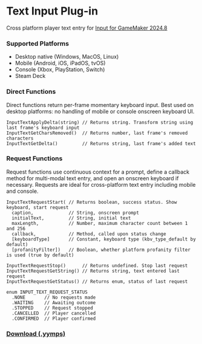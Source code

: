 # Text Input Plug-in

Cross platform player text entry for [Input for GameMaker 2024.8](https://github.com/offalynne/Input)

### Supported Platforms

- Desktop native (Windows, MacOS, Linux)
- Mobile (Android, iOS, iPadOS, tvOS)
- Console (Xbox, PlayStation, Switch)
- Steam Deck

### Direct Functions

Direct functions return per-frame momentary keyboard input. Best used on desktop platforms: no handling of mobile or console onscreen keyboard UI.
```
InputTextApplyDelta(string) // Returns string. Transform string using last frame's keyboard input
InputTextGetCharsRemoved()  // Returns number, last frame's removed characters 
InputTextGetDelta()         // Returns string, last frame's added text
```

### Request Functions

Request functions use continuous context for a prompt, define a callback method for multi-modal text entry, and open an onscreen keyboard if necessary. Requests are ideal for cross-platform text entry including mobile and console.
```
InputTextRequestStart( // Returns boolean, success status. Show keyboard, start request
  caption,             // String, onscreen prompt
  initialText,         // String, initial text
  maxLength,           // Number, maximum character count between 1 and 256
  callback,            // Method, called upon status change
  [keyboardType]       // Constant, keyboard type (kbv_type_default by default)
  [profanityFilter])   // Boolean, whether platform profanity filter is used (true by default) 

InputTextRequestStop()      // Returns undefined. Stop last request
InputTextRequestGetString() // Returns string, text entered last request
InputTextRequestGetStatus() // Returns enum, status of last request

enum INPUT_TEXT_REQUEST_STATUS
  .NONE       // No requests made
  .WAITING    // Awaiting outcome
  .STOPPED    // Request stopped 
  .CANCELLED  // Player cancelled
  .CONFIRMED  // Player confirmed
```

### **[Download (.yymps)](https://github.com/offalynne/InputPlugin-Text/releases)**
